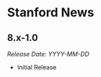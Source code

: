 # Stanford News

8.x-1.0
--------------------------------------------------------------------------------  
_Release Date: YYYY-MM-DD_

- Initial Release
